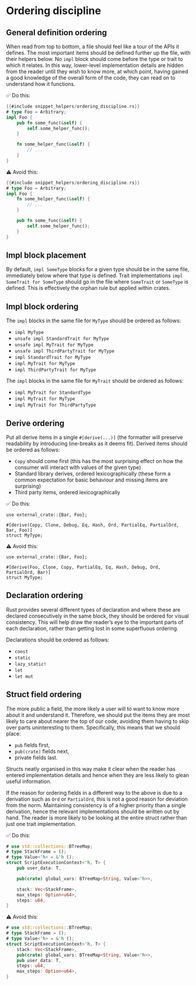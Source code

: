 # Ordering discipline

## General definition ordering

When read from top to bottom, a file should feel like a tour of the APIs it defines.
The most important items should be defined further up the file, with their helpers below.
No `impl` block should come before the type or trait to which it relates.
In this way, lower-level implementation details are hidden from the reader until they wish to know more, at which point, having gained a good knowledge of the overall form of the code, they can read on to understand how it functions.

✅ Do this:

```rust
{{#include snippet_helpers/ordering_discipline.rs}}
# type Foo = Arbitrary;
impl Foo {
    pub fn some_func(&self) {
        self.some_helper_func();
    }

    fn some_helper_func(&self) {
        // ...
    }
}
```

⚠️ Avoid this:

```rust
{{#include snippet_helpers/ordering_discipline.rs}}
# type Foo = Arbitrary;
impl Foo {
    fn some_helper_func(&self) {
        // ...
    }

    pub fn some_func(&self) {
        self.some_helper_func();
    }
}
```

## Impl block placement

By default, `impl SomeType` blocks for a given type should be in the same file, immediately below where that type is defined.
Trait implementations `impl SomeTrait for SomeType` should go in the file where `SomeTrait` or `SomeType` is defined.
This is effectively the orphan rule but applied within crates.

## Impl block ordering

The `impl` blocks in the same file for `MyType` should be ordered as follows:

- `impl MyType`
- `unsafe impl StandardTrait for MyType`
- `unsafe impl MyTrait for MyType`
- `unsafe impl ThirdPartyTrait for MyType`
- `impl StandardTrait for MyType`
- `impl MyTrait for MyType`
- `impl ThirdPartyTrait for MyType`

The `impl` blocks in the same file for `MyTrait` should be ordered as follows:

- `impl MyTrait for StandardType`
- `impl MyTrait for MyType`
- `impl MyTrait for ThirdPartyType`

## Derive ordering

Put all derive items in a single `#[derive(...)]` (the formatter will preserve readability by introducing line-breaks as it deems fit).
Derived items should be ordered as follows:

- `Copy` should come first (this has the most surprising effect on how the consumer will interact with values of the given type)
- Standard library derives, ordered lexicographically (these form a common expectation for basic behaviour and missing items are surprising)
- Third party items, ordered lexicographically

✅ Do this:

```rust,ignore
use external_crate::{Bar, Foo};

#[derive(Copy, Clone, Debug, Eq, Hash, Ord, PartialEq, PartialOrd, Bar, Foo)]
struct MyType;
```

⚠️ Avoid this:

```rust,ignore
use external_crate::{Bar, Foo};

#[derive(Foo, Clone, Copy, PartialEq, Eq, Hash, Debug, Ord, PartialOrd, Bar)]
struct MyType;
```

## Declaration ordering

Rust provides several different types of declaration and where these are declared consecutively in the same block, they should be ordered for visual consistency.
This will help draw the reader’s eye to the important parts of each declaration, rather than getting lost in some superfluous ordering.

Declarations should be ordered as follows:

- `const`
- `static`
- `lazy_static!`
- `let`
- `let mut`

## Struct field ordering

The more public a field, the more likely a user will to want to know more about it and understand it.
Therefore, we should put the items they are most likely to care about nearer the top of our code, avoiding them having to skip over parts uninteresting to them.
Specifically, this means that we should place:

- `pub` fields first,
- `pub(crate)` fields next,
- private fields last.

Structs neatly organised in this way make it clear when the reader has entered implementation details and hence when they are less likely to glean useful information.

If the reason for ordering fields in a different way to the above is due to a derivation such as `Ord` or `PartialOrd`, this is not a good reason for deviation from the norm.
Maintaining consistency is of a higher priority than a single derivation, hence the relevant implementations should be written out by hand.
The reader is more likely to be looking at the entire struct rather than just one trait implementation.

✅ Do this:

```rust
# use std::collections::BTreeMap;
# type StackFrame = ();
# type Value<'h> = &'h ();
struct ScriptExecutionContext<'h, T> {
    pub user_data: T,

    pub(crate) global_vars: BTreeMap<String, Value<'h>>,

    stack: Vec<StackFrame>,
    max_steps: Option<u64>,
    steps: u64,
}
```

⚠️ Avoid this:

```rust
# use std::collections::BTreeMap;
# type StackFrame = ();
# type Value<'h> = &'h ();
struct ScriptExecutionContext<'h, T> {
    stack: Vec<StackFrame>,
    pub(crate) global_vars: BTreeMap<String, Value<'h>>,
    pub user_data: T,
    steps: u64,
    max_steps: Option<u64>,
}
```
